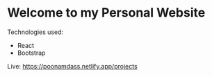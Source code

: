 # Welcome to my Personal Website
Technologies used:
- React
- Bootstrap 

Live: https://poonamdass.netlify.app/projects
